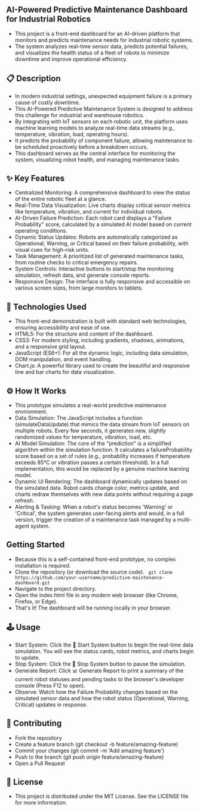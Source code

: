 ## AI-Powered Predictive Maintenance Dashboard for Industrial Robotics
- This project is a front-end dashboard for an AI-driven platform that monitors and predicts maintenance needs for industrial robotic systems. 
- The system analyzes real-time sensor data, predicts potential failures, and visualizes the health status of a fleet of robots to minimize downtime and improve operational efficiency.

## 📋 Description
- In modern industrial settings, unexpected equipment failure is a primary cause of costly downtime.
- This AI-Powered Predictive Maintenance System is designed to address this challenge for industrial and warehouse robotics.
- By integrating with IoT sensors on each robotic unit, the platform uses machine learning models to analyze real-time data streams (e.g., temperature, vibration, load, operating hours).
- It predicts the probability of component failure, allowing maintenance to be scheduled proactively before a breakdown occurs.
- This dashboard serves as the central interface for monitoring the system, visualizing robot health, and managing maintenance tasks.

## ✨ Key Features
- Centralized Monitoring: A comprehensive dashboard to view the status of the entire robotic fleet at a glance.
- Real-Time Data Visualization: Live charts display critical sensor metrics like temperature, vibration, and current for individual robots.
- AI-Driven Failure Prediction: Each robot card displays a "Failure Probability" score, calculated by a simulated AI model based on current operating conditions.
- Dynamic Status Updates: Robots are automatically categorized as Operational, Warning, or Critical based on their failure probability, with visual cues for high-risk units.
- Task Management: A prioritized list of generated maintenance tasks, from routine checks to critical emergency repairs.
- System Controls: Interactive buttons to start/stop the monitoring simulation, refresh data, and generate console reports.
- Responsive Design: The interface is fully responsive and accessible on various screen sizes, from large monitors to tablets.

## 🚀 Technologies Used
- This front-end demonstration is built with standard web technologies, ensuring accessibility and ease of use.
- HTML5: For the structure and content of the dashboard.
- CSS3: For modern styling, including gradients, shadows, animations, and a responsive grid layout.
- JavaScript (ES6+): For all the dynamic logic, including data simulation, DOM manipulation, and event handling.
- Chart.js: A powerful library used to create the beautiful and responsive line and bar charts for data visualization.

## ⚙️ How It Works
- This prototype simulates a real-world predictive maintenance environment.
- Data Simulation: The JavaScript includes a function (simulateDataUpdate) that mimics the data stream from IoT sensors on multiple robots. Every few seconds, it generates new, slightly randomized values for temperature, vibration, load, etc.
- AI Model Simulation: The core of the "prediction" is a simplified algorithm within the simulation function. It calculates a failureProbability score based on a set of rules (e.g., probability increases if temperature exceeds 85°C or vibration passes a certain threshold). In a full implementation, this would be replaced by a genuine machine learning model.
- Dynamic UI Rendering: The dashboard dynamically updates based on the simulated data. Robot cards change color, metrics update, and charts redraw themselves with new data points without requiring a page refresh.
- Alerting & Tasking: When a robot's status becomes 'Warning' or 'Critical', the system generates user-facing alerts and would, in a full version, trigger the creation of a maintenance task managed by a multi-agent system.

## Getting Started
- Because this is a self-contained front-end prototype, no complex installation is required.
- Clone the repository (or download the source code).
` git clone https://github.com/your-username/predictive-maintenance-dashboard.git`
- Navigate to the project directory.
- Open the index.html file in any modern web browser (like Chrome, Firefox, or Edge).
- That's it! The dashboard will be running locally in your browser.

## 🕹️ Usage
- Start System: Click the 🚀 Start System button to begin the real-time data simulation. You will see the status cards, robot metrics, and charts begin to update.
- Stop System: Click the 🛑 Stop System button to pause the simulation.
- Generate Report: Click 📊 Generate Report to print a summary of the current robot statuses and pending tasks to the browser's developer console (Press F12 to open).
- Observe: Watch how the Failure Probability changes based on the simulated sensor data and how the robot status (Operational, Warning, Critical) updates in response.

## 🤝 Contributing
- Fork the repository
- Create a feature branch (git checkout -b feature/amazing-feature)
- Commit your changes (git commit -m 'Add amazing feature')
- Push to the branch (git push origin feature/amazing-feature)
- Open a Pull Request

## 📄 License
- This project is distributed under the MIT License. See the LICENSE file for more information.
